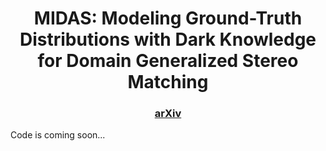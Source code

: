 <div align="center">
  
# MIDAS: Modeling Ground-Truth Distributions with Dark Knowledge for Domain Generalized Stereo Matching
</div>

<h3 align="center">
  <a href="https://arxiv.org/abs/2503.04376">arXiv</a>
</h3>

Code is coming soon...
